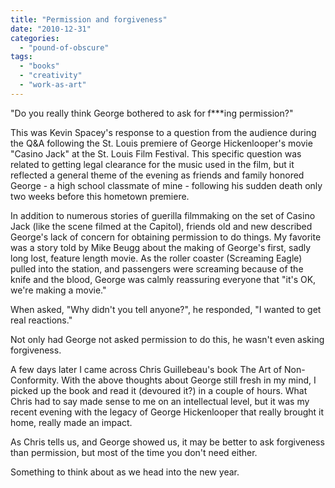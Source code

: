 ```yaml
---
title: "Permission and forgiveness"
date: "2010-12-31"
categories: 
  - "pound-of-obscure"
tags: 
  - "books"
  - "creativity"
  - "work-as-art"
---
```


"Do you really think George bothered to ask for f\*\*\*ing permission?"

This was Kevin Spacey's response to a question from the audience during the Q&A following the St. Louis premiere of George Hickenlooper's movie "Casino Jack" at the St. Louis Film Festival. This specific question was related to getting legal clearance for the music used in the film, but it reflected a general theme of the evening as friends and family honored George - a high school classmate of mine - following his sudden death only two weeks before this hometown premiere.

In addition to numerous stories of guerilla filmmaking on the set of Casino Jack (like the scene filmed at the Capitol), friends old and new described George's lack of concern for obtaining permission to do things. My favorite was a story told by Mike Beugg about the making of George's first, sadly long lost, feature length movie. As the roller coaster (Screaming Eagle) pulled into the station, and passengers were screaming because of the knife and the blood, George was calmly reassuring everyone that "it's OK, we're making a movie."

When asked, "Why didn't you tell anyone?", he responded, "I wanted to get real reactions."

Not only had George not asked permission to do this, he wasn't even asking forgiveness.

A few days later I came across Chris Guillebeau's book The Art of Non-Conformity. With the above thoughts about George still fresh in my mind, I picked up the book and read it (devoured it?) in a couple of hours. What Chris had to say made sense to me on an intellectual level, but it was my recent evening with the legacy of George Hickenlooper that really brought it home, really made an impact.

As Chris tells us, and George showed us, it may be better to ask forgiveness than permission, but most of the time you don't need either.

Something to think about as we head into the new year.
